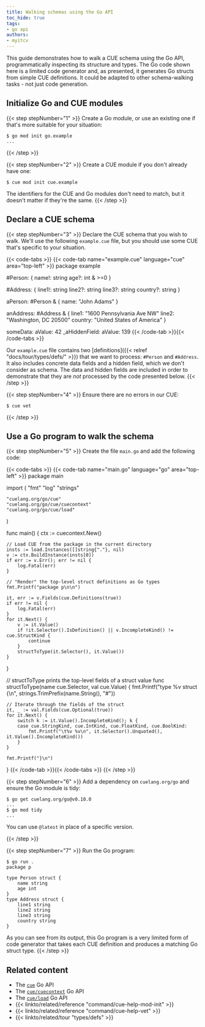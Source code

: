 ```yaml
---
title: Walking schemas using the Go API
toc_hide: true
tags:
- go api
authors:
- myitcv
---
```


This guide demonstrates how to walk a CUE schema using the Go API,
programmatically inspecting its structure and types.
The Go code shown here is a limited code generator and,
as presented, it generates Go structs from simple CUE definitions.
It could be adapted to other schema-walking tasks - not just code generation.

## Initialize Go and CUE modules

{{< step stepNumber="1" >}}
Create a Go module, or use an existing one if that's more suitable for your situation:

```text { title="TERMINAL" type="terminal" codeToCopy="Z28gbW9kIGluaXQgZ28uZXhhbXBsZQ==" }
$ go mod init go.example
...
```
{{< /step >}}

{{< step stepNumber="2" >}}
Create a CUE module if you don't already have one:

```text { title="TERMINAL" type="terminal" codeToCopy="Y3VlIG1vZCBpbml0IGN1ZS5leGFtcGxl" }
$ cue mod init cue.example
```

The identifiers for the CUE and Go modules don't need to match, but it doesn't
matter if they're the same.
{{< /step >}}

## Declare a CUE schema

{{< step stepNumber="3" >}}
Declare the CUE schema that you wish to walk.
We'll use the following `example.cue` file,
but you should use some CUE that's specific to your situation.

{{< code-tabs >}}
{{< code-tab name="example.cue" language="cue" area="top-left" >}}
package example

#Person: {
	name!: string
	age?:  int & >=0
}

#Address: {
	line1!:   string
	line2?:   string
	line3?:   string
	country?: string
}

aPerson: #Person & {
	name: "John Adams"
}

anAddress: #Address & {
	line1:   "1600 Pennsylvania Ave NW"
	line2:   "Washington, DC 20500"
	country: "United States of America"
}

someData: aValue:      42
_aHiddenField: aValue: 139
{{< /code-tab >}}{{< /code-tabs >}}

Our `example.cue` file contains two
[definitions]({{< relref "docs/tour/types/defs/" >}}) that we want to process:
`#Person` and `#Address`.
It also includes concrete data fields and a hidden field,
which we don't consider as schema. The data and hidden fields are included in
order to demonstrate that they are *not* processed by the code presented below.
{{< /step >}}

{{< step stepNumber="4" >}}
Ensure there are no errors in our CUE:

```text { title="TERMINAL" type="terminal" codeToCopy="Y3VlIHZldA==" }
$ cue vet
```

{{< /step >}}

## Use a Go program to walk the schema

{{< step stepNumber="5" >}}
Create the file `main.go` and add the following code:

{{< code-tabs >}}
{{< code-tab name="main.go" language="go" area="top-left" >}}
package main

import (
	"fmt"
	"log"
	"strings"

	"cuelang.org/go/cue"
	"cuelang.org/go/cue/cuecontext"
	"cuelang.org/go/cue/load"
)

func main() {
	ctx := cuecontext.New()

	// Load CUE from the package in the current directory
	insts := load.Instances([]string{"."}, nil)
	v := ctx.BuildInstance(insts[0])
	if err := v.Err(); err != nil {
		log.Fatal(err)
	}

	// "Render" the top-level struct definitions as Go types
	fmt.Printf("package p\n\n")

	it, err := v.Fields(cue.Definitions(true))
	if err != nil {
		log.Fatal(err)
	}
	for it.Next() {
		v := it.Value()
		if !it.Selector().IsDefinition() || v.IncompleteKind() != cue.StructKind {
			continue
		}
		structToType(it.Selector(), it.Value())
	}
}

// structToType prints the top-level fields of a struct value
func structToType(name cue.Selector, val cue.Value) {
	fmt.Printf("type %v struct {\n", strings.TrimPrefix(name.String(), "#"))

	// Iterate through the fields of the struct
	it, _ := val.Fields(cue.Optional(true))
	for it.Next() {
		switch k := it.Value().IncompleteKind(); k {
		case cue.StringKind, cue.IntKind, cue.FloatKind, cue.BoolKind:
			fmt.Printf("\t%v %v\n", it.Selector().Unquoted(), it.Value().IncompleteKind())
		}
	}

	fmt.Printf("}\n")
}
{{< /code-tab >}}{{< /code-tabs >}}
{{< /step >}}

{{< step stepNumber="6" >}}
Add a dependency on `cuelang.org/go` and ensure the Go module is tidy:

```text { title="TERMINAL" type="terminal" codeToCopy="Z28gZ2V0IGN1ZWxhbmcub3JnL2dvQHYwLjEwLjAKZ28gbW9kIHRpZHk=" }
$ go get cuelang.org/go@v0.10.0
...
$ go mod tidy
...
```

You can use `@latest` in place of a specific version.

{{< /step >}}

{{< step stepNumber="7" >}}
Run the Go program:

```text { title="TERMINAL" type="terminal" codeToCopy="Z28gcnVuIC4=" }
$ go run .
package p

type Person struct {
	name string
	age int
}
type Address struct {
	line1 string
	line2 string
	line3 string
	country string
}
```

As you can see from its output, this Go program is a very limited form of code
generator that takes each CUE definition and produces a matching Go struct type.
{{< /step >}}

## Related content

- The [`cue`](https://pkg.go.dev/cuelang.org/go/cue) Go API
- The [`cue/cuecontext`](https://pkg.go.dev/cuelang.org/go/cue/cuecontext) Go API
- The [`cue/load`](https://pkg.go.dev/cuelang.org/go/cue/load) Go API
- {{< linkto/related/reference "command/cue-help-mod-init" >}}
- {{< linkto/related/reference "command/cue-help-vet" >}}
- {{< linkto/related/tour "types/defs" >}}
